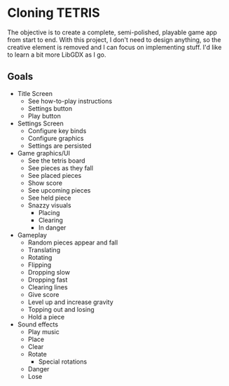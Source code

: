 # Cloning TETRIS

The objective is to create a complete, semi-polished, playable game app from start to end.
With this project, I don't need to design anything, so the creative element is removed and I can focus on implementing stuff.
I'd like to learn a bit more LibGDX as I go.

## Goals
* Title Screen
    * See how-to-play instructions
    * Settings button
    * Play button
* Settings Screen
    * Configure key binds
    * Configure graphics
    * Settings are persisted
* Game graphics/UI
    * See the tetris board
    * See pieces as they fall
    * See placed pieces
    * Show score
    * See upcoming pieces
    * See held piece
    * Snazzy visuals
        * Placing
        * Clearing
        * In danger
* Gameplay
    * Random pieces appear and fall
    * Translating
    * Rotating
    * Flipping
    * Dropping slow
    * Dropping fast
    * Clearing lines
    * Give score
    * Level up and increase gravity
    * Topping out and losing
    * Hold a piece
* Sound effects
    * Play music
    * Place
    * Clear
    * Rotate
        * Special rotations
    * Danger
    * Lose
